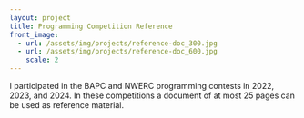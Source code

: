 ```yaml
---
layout: project
title: Programming Competition Reference
front_image:
  - url: /assets/img/projects/reference-doc_300.jpg
  - url: /assets/img/projects/reference-doc_600.jpg
    scale: 2
---
```


I participated in the BAPC and NWERC programming contests in 2022, 2023, and 2024. In these competitions a document of at most 25 pages can be used as reference material.